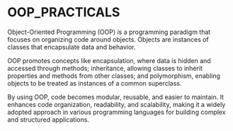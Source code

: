 # OOP_PRACTICALS
Object-Oriented Programming (OOP) is a programming paradigm that focuses on organizing code around objects. Objects are instances of classes that encapsulate data and behavior. 

OOP promotes concepts like encapsulation, where data is hidden and accessed through methods; inheritance, allowing classes to inherit properties and methods from other classes; and polymorphism, enabling objects to be treated as instances of a common superclass. 

By using OOP, code becomes modular, reusable, and easier to maintain. It enhances code organization, readability, and scalability, making it a widely adopted approach in various programming languages for building complex and structured applications.

